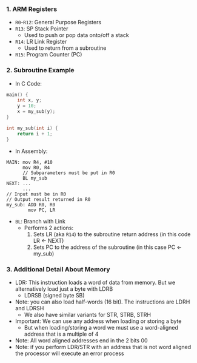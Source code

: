 ### 1. ARM Registers
- `R0`-`R12`: General Purpose Registers
- `R13`: SP Stack Pointer
	- Used to push or pop data onto/off a stack
- `R14`: LR Link Register
	- Used to return from a subroutine
- `R15`: Program Counter (PC)
### 2. Subroutine Example
- In C Code:
```c
main() {
	int x, y;
	y = 10;
	x = my_sub(y);
}

int my_sub(int i) {
	return i + 1;
}
```
- In Assembly:
```arm-asm
MAIN: mov R4, #10
	  mov R0, R4
	  // Subparameters must be put in R0
	  BL my_sub
NEXT: ...
	  ...
// Input must be in R0
// Output result returned in R0
my_sub: ADD R0, R0
		mov PC, LR
```
- `BL`: Branch with Link
	- Performs 2 actions:
		1. Sets LR (aka `R14`) to the subroutine return address (in this code LR <- NEXT)
		2. Sets PC to the address of the subroutine (in this case PC <- my_sub)
### 3. Additional Detail About Memory
- LDR: This instruction loads a word of data from memory. But we alternatively load just a byte with LDRB
	- LDRSB (signed byte SB)
- Note: you can also load half-words (16 bit). The instructions are LDRH and LDRSH
	- We also have similar variants for STR, STRB, STRH
- Important: We can use any address when loading or storing a byte
	- But when loading/storing a word we must use a word-aligned address that is a multiple of 4
- Note: All word aligned addresses end in the 2 bits 00
- Note: if you perform LDR/STR with an address that is not word aligned the processor will execute an error process